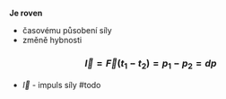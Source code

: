**Je roven**
- časovému působení síly
- změně hybnosti

### $$\vec{I}=\vec{F}(t_1-t_2)=p_1-p_2=dp$$
- $\vec{I}$ - impuls síly
#todo